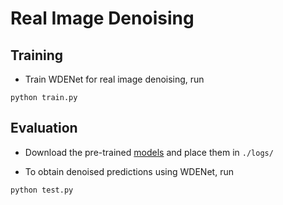 # Real Image Denoising

## Training

* Train WDENet for real image denoising, run
```
python train.py
```

## Evaluation
* Download the pre-trained [models](https://drive.google.com/drive/folders/1bCZVaUpDgA3m2uqiCpMm2F8e1ie2EuDn?usp=share_link) and place them in `./logs/`

* To obtain denoised predictions using WDENet, run
```
python test.py
```